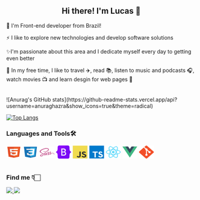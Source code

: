<div align="center">
<h2> Hi there! I'm Lucas 👋 </h2>
</div>

🌱 I'm Front-end developer from Brazil!

⚡ I like to explore new technologies and develop software solutions

✨I'm passionate about this area and I dedicate myself every day to getting even better

🚩 In my free time, I like to travel :airplane:, read :books:, listen to music and podcasts :headphones:, watch movies :tv: and learn desgin for web pages 🎨

<br />

<div>
  ![Anurag's GitHub stats](https://github-readme-stats.vercel.app/api?username=anuraghazra&show_icons=true&theme=radical)
  
  [![Top Langs](https://github-readme-stats.vercel.app/api/top-langs/?username=lucaslc11&layout=compact&theme=dracula&title_color=3385ff)](https://github.com/anuraghazra/github-readme-stats)
</div>


### Languages and Tools🛠

<div>
  <img align="center" alt="Html" height="30" width="40" src="https://raw.githubusercontent.com/devicons/devicon/master/icons/html5/html5-original.svg">
  <img align="center" alt="Css" height="30" width="40" src="https://raw.githubusercontent.com/devicons/devicon/master/icons/css3/css3-original.svg">
  <img align="center" alt="Sass" height="30" width="40" src="https://raw.githubusercontent.com/devicons/devicon/master/icons/sass/sass-original.svg">
  <img align="center" alt="Bootstrap" height="35" width="40" src="https://raw.githubusercontent.com/devicons/devicon/master/icons/bootstrap/bootstrap-original.svg">
  <img align="center" alt="Bootstrap" height="35" width="40" src="https://raw.githubusercontent.com/devicons/devicon/master/icons/javascript/javascript-original.svg">
  <img align="center" alt="Bootstrap" height="35" width="40" src="https://raw.githubusercontent.com/devicons/devicon/master/icons/typescript/typescript-original.svg">
  <img align="center" alt="Bootstrap" height="35" width="40" src="https://raw.githubusercontent.com/devicons/devicon/master/icons/react/react-original.svg">
  <img align="center" alt="Bootstrap" height="35" width="40" src="https://raw.githubusercontent.com/devicons/devicon/master/icons/vuejs/vuejs-original.svg">
  <img align="center" alt="Bootstrap" height="35" width="40" src="https://raw.githubusercontent.com/devicons/devicon/master/icons/git/git-original.svg">
</div>

<br />

### Find me 👇🏻

<div>
  <a href="https://www.linkedin.com/in/lucas-louren%C3%A7o-7b6970144/">
    <img src="https://img.shields.io/badge/linkedin-%230077B5.svg?&style=for-the-badge&logo=linkedin&logoColor=white" height=30>
  </a>
  
  <a href="https://www.instagram.com/lucaslc112">
    <img src="https://img.shields.io/badge/instagram-%23833AB4.svg?&style=for-the-badge&logo=instagram&logoColor=white" height=30>
  </a>
</div>
 
